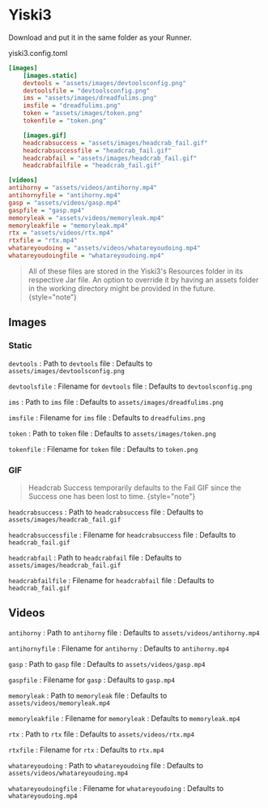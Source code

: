 # Yiski3

<primary-label ref="author-asojidev"/>

Download <resource src="yiski3.config.toml"/> and put it in the same folder as your Runner.

yiski3.config.toml
```Ini
[images]
    [images.static]
    devtools = "assets/images/devtoolsconfig.png"
    devtoolsfile = "devtoolsconfig.png"
    ims = "assets/images/dreadfulims.png"
    imsfile = "dreadfulims.png"
    token = "assets/images/token.png"
    tokenfile = "token.png"

    [images.gif]
    headcrabsuccess = "assets/images/headcrab_fail.gif"
    headcrabsuccessfile = "headcrab_fail.gif"
    headcrabfail = "assets/images/headcrab_fail.gif"
    headcrabfailfile = "headcrab_fail.gif"

[videos]
antihorny = "assets/videos/antihorny.mp4"
antihornyfile = "antihorny.mp4"
gasp = "assets/videos/gasp.mp4"
gaspfile = "gasp.mp4"
memoryleak = "assets/videos/memoryleak.mp4"
memoryleakfile = "memoryleak.mp4"
rtx = "assets/videos/rtx.mp4"
rtxfile = "rtx.mp4"
whatareyoudoing = "assets/videos/whatareyoudoing.mp4"
whatareyoudoingfile = "whatareyoudoing.mp4"
```

> All of these files are stored in the Yiski3's Resources folder in its respective Jar file. An option to override it by having an assets folder in the working directory might be provided in the future.
{style="note"}

## Images
### Static
`devtools`
: Path to `devtools` file
: Defaults to `assets/images/devtoolsconfig.png`

`devtoolsfile`
: Filename for `devtools` file
: Defaults to `devtoolsconfig.png`

`ims`
: Path to `ims` file
: Defaults to `assets/images/dreadfulims.png`

`imsfile`
: Filename for `ims` file
: Defaults to `dreadfulims.png`

`token`
: Path to `token` file
: Defaults to `assets/images/token.png`


`tokenfile`
: Filename for `token` file
: Defaults to `token.png`

### GIF

> Headcrab Success temporarily defaults to the Fail GIF since the Success one has been lost to time.
{style="note"}

`headcrabsuccess`
: Path to `headcrabsuccess` file
: Defaults to `assets/images/headcrab_fail.gif`

`headcrabsuccessfile`
: Filename for `headcrabsuccess` file
: Defaults to `headcrab_fail.gif`

`headcrabfail`
: Path to `headcrabfail` file
: Defaults to `assets/images/headcrab_fail.gif`

`headcrabfailfile`
: Filename for `headcrabfail` file
: Defaults to `headcrab_fail.gif`

## Videos
`antihorny`
: Path to `antihorny` file
: Defaults to `assets/videos/antihorny.mp4`

`antihornyfile`
: Filename for `antihorny`
: Defaults to `antihorny.mp4`

`gasp`
: Path to `gasp` file
: Defaults to `assets/videos/gasp.mp4`

`gaspfile`
: Filename for `gasp`
: Defaults to `gasp.mp4`

`memoryleak`
: Path to `memoryleak` file
: Defaults to `assets/videos/memoryleak.mp4`

`memoryleakfile`
: Filename for `memoryleak`
: Defaults to `memoryleak.mp4`

`rtx`
: Path to `rtx` file
: Defaults to `assets/videos/rtx.mp4`

`rtxfile`
: Filename for `rtx`
: Defaults to `rtx.mp4`

`whatareyoudoing`
: Path to `whatareyoudoing` file
: Defaults to `assets/videos/whatareyoudoing.mp4`

`whatareyoudoingfile`
: Filename for `whatareyoudoing`
: Defaults to `whatareyoudoing.mp4`

